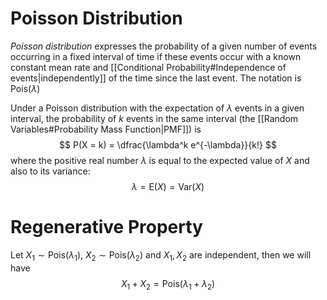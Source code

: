 # Poisson Distribution
*Poisson distribution* expresses the probability of a given number of events occurring in a fixed interval of time if these events occur with a known constant mean rate and [[Conditional Probability#Independence of events|independently]] of the time since the last event. The notation is $\mathrm{Pois}(\lambda)$

Under a Poisson distribution with the expectation of $\lambda$ events in a given interval, the probability of $k$ events in the same interval (the [[Random Variables#Probability Mass Function|PMF]]) is
$$
P(X = k) = \dfrac{\lambda^k e^{-\lambda}}{k!}
$$
where the positive real number $\lambda$ is equal to the expected value of $X$ and also to its variance:
$$
\lambda = \mathrm{E}(X) = \mathrm{Var}(X)
$$
# Regenerative Property
Let $X_1 \sim \mathrm{Pois}(\lambda_1), \ X_2 \sim \mathrm{Pois}(\lambda_2)$ and $X_1, X_2$ are independent, then we will have
$$
X_1 + X_2 = \mathrm{Pois}(\lambda_1 + \lambda_2)
$$
